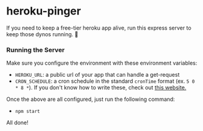 # heroku-pinger

If you need to keep a free-tier heroku app alive, run this express server to keep those dynos running. 🦖

### Running the Server

Make sure you configure the environment with these environment variables:

- `HEROKU_URL`: a public url of your app that can handle a get-request
- `CRON_SCHEDULE`: a cron schedule in the standard `cronTime` format (ex. `5 0 * 8 *`). If you don't know how to write these, check out [this website.](https://crontab.guru/#5_0_*_8_*)

Once the above are all configured, just run the following command:

- `npm start`

All done!
